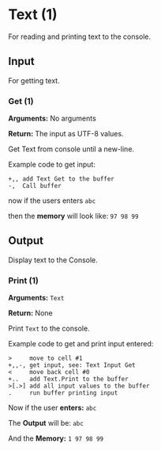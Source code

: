# Text (1)

For reading and printing text to the console. 

## Input

For getting text.

### Get (1)

**Arguments:** No arguments

**Return:** The input as UTF-8 values. 

Get Text from console until a new-line.

Example code to get input:

```BrainFuck
+,, add Text Get to the buffer
-,  Call buffer
```

now if the users enters `abc`

then the **memory** will look like: `97 98 99`

## Output

Display text to the Console.

### Print (1)

**Arguments:** `Text`

**Return:** None

Print `Text` to the console.

Example code to get and print input entered:

```BrainFuck
>     move to cell #1
+,,-, get input, see: Text Input Get
<     move back cell #0
+..   add Text.Print to the buffer
>[.>] add all input values to the buffer
.     run buffer printing input
```

Now if the user **enters:** `abc`

The **Output** will be: `abc`

And the **Memory:** `1 97 98 99`
